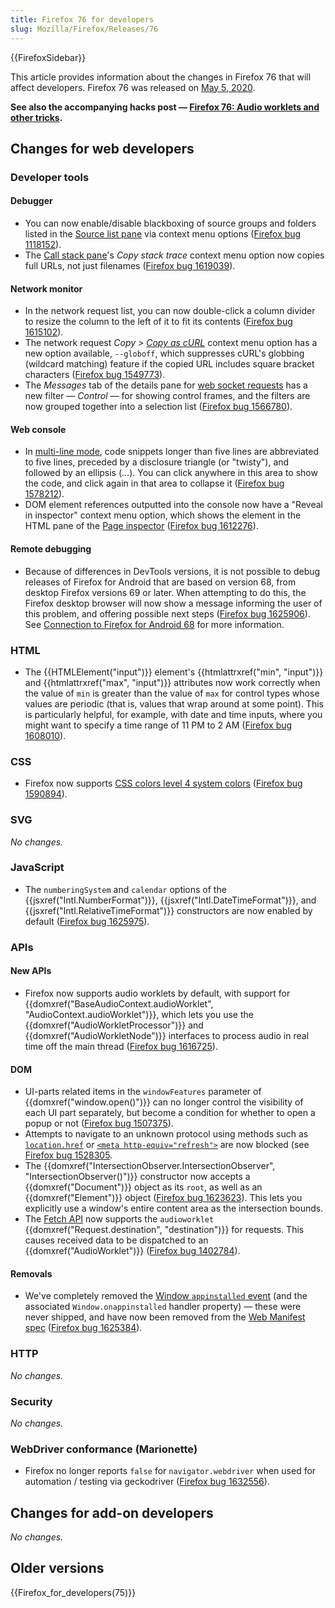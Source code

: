 ```yaml
---
title: Firefox 76 for developers
slug: Mozilla/Firefox/Releases/76
---
```


{{FirefoxSidebar}}

This article provides information about the changes in Firefox 76 that will affect developers. Firefox 76 was released on [May 5, 2020](https://wiki.mozilla.org/RapidRelease/Calendar#Future_branch_dates/docs/).

**See also the accompanying hacks post — [Firefox 76: Audio worklets and other tricks](https://hacks.mozilla.org/2020/05/firefox-76-audio-worklets-and-other-tricks/).**

## Changes for web developers

### Developer tools

#### Debugger

- You can now enable/disable blackboxing of source groups and folders listed in the [Source list pane](https://firefox-source-docs.mozilla.org/devtools-user/debugger/ui_tour/index.html#source-list-pane) via context menu options ([Firefox bug 1118152](https://bugzilla.mozilla.org/show_bug.cgi?id=1118152)).
- The [Call stack pane](https://firefox-source-docs.mozilla.org/devtools-user/debugger/ui_tour/index.html#call-stack)'s _Copy stack trace_ context menu option now copies full URLs, not just filenames ([Firefox bug 1619039](https://bugzilla.mozilla.org/show_bug.cgi?id=1619039)).

#### Network monitor

- In the network request list, you can now double-click a column divider to resize the column to the left of it to fit its contents ([Firefox bug 1615102](https://bugzilla.mozilla.org/show_bug.cgi?id=1615102)).
- The network request _Copy > [Copy as cURL](https://firefox-source-docs.mozilla.org/devtools-user/network_monitor/request_list/index.html#copy-as-curl)_ context menu option has a new option available, `--globoff`, which suppresses cURL's globbing (wildcard matching) feature if the copied URL includes square bracket characters ([Firefox bug 1549773](https://bugzilla.mozilla.org/show_bug.cgi?id=1549773)).
- The _Messages_ tab of the details pane for [web socket requests](https://firefox-source-docs.mozilla.org/devtools-user/network_monitor/inspecting_web_sockets/index.html) has a new filter — _Control_ — for showing control frames, and the filters are now grouped together into a selection list ([Firefox bug 1566780](https://bugzilla.mozilla.org/show_bug.cgi?id=1566780)).

#### Web console

- In [multi-line mode](https://firefox-source-docs.mozilla.org/devtools-user/web_console/the_command_line_interpreter/index.html#multi-line-mode), code snippets longer than five lines are abbreviated to five lines, preceded by a disclosure triangle (or "twisty"), and followed by an ellipsis (…). You can click anywhere in this area to show the code, and click again in that area to collapse it ([Firefox bug 1578212](https://bugzilla.mozilla.org/show_bug.cgi?id=1578212)).
- DOM element references outputted into the console now have a "Reveal in inspector" context menu option, which shows the element in the HTML pane of the [Page inspector](https://firefox-source-docs.mozilla.org/devtools-user/page_inspector/index.html) ([Firefox bug 1612276](https://bugzilla.mozilla.org/show_bug.cgi?id=1612276)).

#### Remote debugging

- Because of differences in DevTools versions, it is not possible to debug releases of Firefox for Android that are based on version 68, from desktop Firefox versions 69 or later. When attempting to do this, the Firefox desktop browser will now show a message informing the user of this problem, and offering possible next steps ([Firefox bug 1625906](https://bugzilla.mozilla.org/show_bug.cgi?id=1625906)). See [Connection to Firefox for Android 68](https://firefox-source-docs.mozilla.org/devtools-user/about_colon_debugging/index.html#connection-to-firefox-for-android-68) for more information.

### HTML

- The {{HTMLElement("input")}} element's {{htmlattrxref("min", "input")}} and {{htmlattrxref("max", "input")}} attributes now work correctly when the value of `min` is greater than the value of `max` for control types whose values are periodic (that is, values that wrap around at some point). This is particularly helpful, for example, with date and time inputs, where you might want to specify a time range of 11 PM to 2 AM ([Firefox bug 1608010](https://bugzilla.mozilla.org/show_bug.cgi?id=1608010)).

### CSS

- Firefox now supports [CSS colors level 4 system colors](https://www.w3.org/TR/css-color-4/#typedef-system-color) ([Firefox bug 1590894](https://bugzilla.mozilla.org/show_bug.cgi?id=1590894)).

### SVG

_No changes._

### JavaScript

- The `numberingSystem` and `calendar` options of the {{jsxref("Intl.NumberFormat")}}, {{jsxref("Intl.DateTimeFormat")}}, and {{jsxref("Intl.RelativeTimeFormat")}} constructors are now enabled by default ([Firefox bug 1625975](https://bugzilla.mozilla.org/show_bug.cgi?id=1625975)).

### APIs

#### New APIs

- Firefox now supports audio worklets by default, with support for {{domxref("BaseAudioContext.audioWorklet", "AudioContext.audioWorklet")}}, which lets you use the {{domxref("AudioWorkletProcessor")}} and {{domxref("AudioWorkletNode")}} interfaces to process audio in real time off the main thread ([Firefox bug 1616725](https://bugzilla.mozilla.org/show_bug.cgi?id=1616725)).

#### DOM

- UI-parts related items in the `windowFeatures` parameter of {{domxref("window.open()")}} can no longer control the visibility of each UI part separately, but become a condition for whether to open a popup or not ([Firefox bug 1507375](https://bugzilla.mozilla.org/show_bug.cgi?id=1507375)).
- Attempts to navigate to an unknown protocol using methods such as [`location.href`](/en-US/docs/Web/API/Location/href) or [`<meta http-equiv="refresh">`](/en-US/docs/Web/HTML/Element/meta) are now blocked (see [Firefox bug 1528305](https://bugzilla.mozilla.org/show_bug.cgi?id=1528305).
- The {{domxref("IntersectionObserver.IntersectionObserver", "IntersectionObserver()")}} constructor now accepts a {{domxref("Document")}} object as its `root`, as well as an {{domxref("Element")}} object ([Firefox bug 1623623](https://bugzilla.mozilla.org/show_bug.cgi?id=1623623)). This lets you explicitly use a window's entire content area as the intersection bounds.
- The [Fetch API](/en-US/docs/Web/API/Fetch_API) now supports the `audioworklet` {{domxref("Request.destination", "destination")}} for requests. This causes received data to be dispatched to an {{domxref("AudioWorklet")}} ([Firefox bug 1402784](https://bugzilla.mozilla.org/show_bug.cgi?id=1402784)).

#### Removals

- We've completely removed the [Window `appinstalled` event](/en-US/docs/Web/API/Window/appinstalled_event) (and the associated `Window.onappinstalled` handler property) — these were never shipped, and have now been removed from the [Web Manifest spec](https://w3c.github.io/manifest/) ([Firefox bug 1625384](https://bugzilla.mozilla.org/show_bug.cgi?id=1625384)).

### HTTP

_No changes._

### Security

_No changes._

### WebDriver conformance (Marionette)

- Firefox no longer reports `false` for `navigator.webdriver` when used for automation / testing via geckodriver ([Firefox bug 1632556](https://bugzilla.mozilla.org/show_bug.cgi?id=1632556)).

## Changes for add-on developers

_No changes._

## Older versions

{{Firefox_for_developers(75)}}
